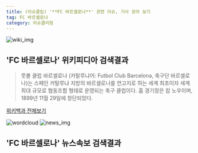 ```yaml
---
title: (이슈클립) '**FC 바르셀로나**' 관련 이슈, 기사 모아 보기
tag: FC 바르셀로나
category: 이슈클리핑
---
```

![wiki_img](https://user-images.githubusercontent.com/42597476/44503234-41136a80-a6d0-11e8-9071-6fc6418eafe4.png)
## **'**FC 바르셀로나**'** 위키피디아 검색결과
>풋볼 클럽 바르셀로나 (카탈루냐어: Futbol Club Barcelona, 축구단 바르셀로나)는 스페인 카탈루냐 지방의 바르셀로나를 연고지로 하는 세계 최초이자 세계 최대 규모로 협동조합 형태로 운영되는 축구 클럽이다. 홈 경기장은 캄 노우이며, 1899년 11월 29일에 창단되었다.

<a href="https://ko.wikipedia.org/wiki/FC 바르셀로나" target="_blank">위키백과 전체보기</a>

![wordcloud](https://s3.ap-northeast-2.amazonaws.com/lyrics101-wordcloud/2018-09-24-1537732255.png)
![news_img](https://user-images.githubusercontent.com/42597476/44507050-1206f400-a6e4-11e8-8d98-7ffbfebb353f.png)
## **'**FC 바르셀로나**'** 뉴스속보 검색결과

